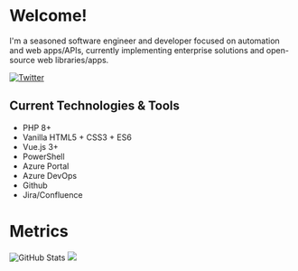 # Welcome!
I'm a seasoned software engineer and developer focused on automation and web apps/APIs, currently implementing enterprise solutions and open-source web libraries/apps.

<a href="https://twitter.com/ginger_tek"><img alt="Twitter" src="https://img.shields.io/twitter/follow/ginger_tek?style=social"></a>

## Current Technologies & Tools
- PHP 8+
- Vanilla HTML5 + CSS3 + ES6
- Vue.js 3+
- PowerShell
- Azure Portal
- Azure DevOps
- Github
- Jira/Confluence

# Metrics
<img src="https://github-readme-stats.vercel.app/api?username=ginger-tek" alt="GitHub Stats" />
<img src="https://github-readme-stats.vercel.app/api/top-langs/?username=ginger-tek" />

